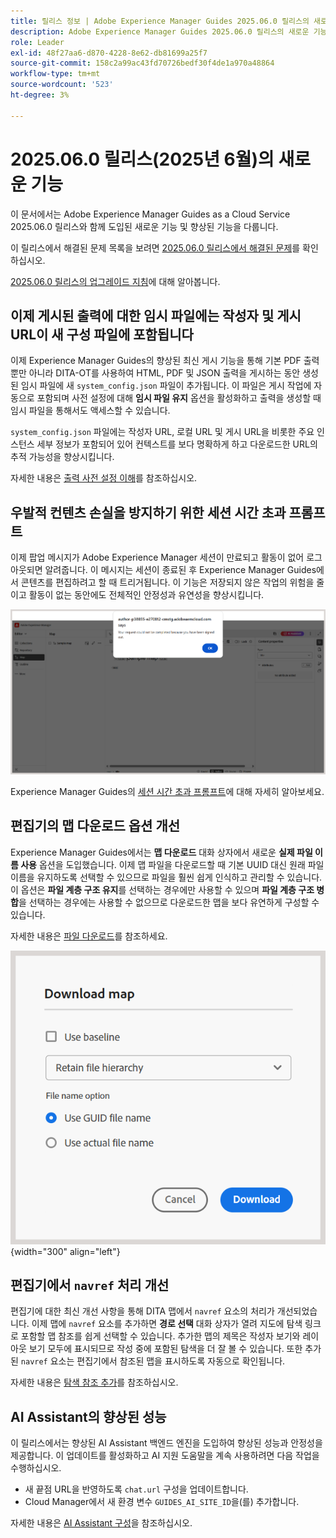 ```yaml
---
title: 릴리스 정보 | Adobe Experience Manager Guides 2025.06.0 릴리스의 새로운 기능
description: Adobe Experience Manager Guides 2025.06.0 릴리스의 새로운 기능과 향상된 기능에 대해 알아봅니다
role: Leader
exl-id: 48f27aa6-d870-4228-8e62-db81699a25f7
source-git-commit: 158c2a99ac43fd70726bedf30f4de1a970a48864
workflow-type: tm+mt
source-wordcount: '523'
ht-degree: 3%

---
```


# 2025.06.0 릴리스(2025년 6월)의 새로운 기능

이 문서에서는 Adobe Experience Manager Guides as a Cloud Service 2025.06.0 릴리스와 함께 도입된 새로운 기능 및 향상된 기능을 다룹니다.

이 릴리스에서 해결된 문제 목록을 보려면 [2025.06.0 릴리스에서 해결된 문제](fixed-issues-2025-06-0.md)를 확인하십시오.

[2025.06.0 릴리스의 업그레이드 지침](../release-info/upgrade-instructions-2025-06-0.md)에 대해 알아봅니다.

## 이제 게시된 출력에 대한 임시 파일에는 작성자 및 게시 URL이 새 구성 파일에 포함됩니다

이제 Experience Manager Guides의 향상된 최신 게시 기능을 통해 기본 PDF 출력뿐만 아니라 DITA-OT를 사용하여 HTML, PDF 및 JSON 출력을 게시하는 동안 생성된 임시 파일에 새 `system_config.json` 파일이 추가됩니다. 이 파일은 게시 작업에 자동으로 포함되며 사전 설정에 대해 **임시 파일 유지** 옵션을 활성화하고 출력을 생성할 때 임시 파일을 통해서도 액세스할 수 있습니다.

`system_config.json` 파일에는 작성자 URL, 로컬 URL 및 게시 URL을 비롯한 주요 인스턴스 세부 정보가 포함되어 있어 컨텍스트를 보다 명확하게 하고 다운로드한 URL의 추적 가능성을 향상시킵니다.

자세한 내용은 [출력 사전 설정 이해](../user-guide/generate-output-understand-presets.md)를 참조하십시오.

## 우발적 컨텐츠 손실을 방지하기 위한 세션 시간 초과 프롬프트

이제 팝업 메시지가 Adobe Experience Manager 세션이 만료되고 활동이 없어 로그아웃되면 알려줍니다. 이 메시지는 세션이 종료된 후 Experience Manager Guides에서 콘텐츠를 편집하려고 할 때 트리거됩니다. 이 기능은 저장되지 않은 작업의 위험을 줄이고 활동이 없는 동안에도 전체적인 안정성과 유연성을 향상시킵니다.

![](assets/sign-out-prompt.png)

Experience Manager Guides의 [세션 시간 초과 프롬프트](../user-guide/session-timeout-prompt.md)에 대해 자세히 알아보세요.

## 편집기의 맵 다운로드 옵션 개선

Experience Manager Guides에서는 **맵 다운로드** 대화 상자에서 새로운 **실제 파일 이름 사용** 옵션을 도입했습니다. 이제 맵 파일을 다운로드할 때 기본 UUID 대신 원래 파일 이름을 유지하도록 선택할 수 있으므로 파일을 훨씬 쉽게 인식하고 관리할 수 있습니다. 이 옵션은 **파일 계층 구조 유지**&#x200B;를 선택하는 경우에만 사용할 수 있으며 **파일 계층 구조 병합**&#x200B;을 선택하는 경우에는 사용할 수 없으므로 다운로드한 맵을 보다 유연하게 구성할 수 있습니다.

자세한 내용은 [파일 다운로드](../user-guide/authoring-download-assets.md#download-a-dita-map-file-from-the-editor)를 참조하세요.

![](assets/download-map-dialog-new.png){width="300" align="left"}


## 편집기에서 `navref` 처리 개선

편집기에 대한 최신 개선 사항을 통해 DITA 맵에서 `navref` 요소의 처리가 개선되었습니다. 이제 맵에 `navref` 요소를 추가하면 **경로 선택** 대화 상자가 열려 지도에 탐색 링크로 포함할 맵 참조를 쉽게 선택할 수 있습니다. 추가한 맵의 제목은 작성자 보기와 레이아웃 보기 모두에 표시되므로 작성 중에 포함된 탐색을 더 잘 볼 수 있습니다.  또한 추가된 `navref` 요소는 편집기에서 참조된 맵을 표시하도록 자동으로 확인됩니다.

자세한 내용은 [탐색 참조 추가](../user-guide/map-editor-other-features.md#add-navigation-references)를 참조하십시오.

## AI Assistant의 향상된 성능

이 릴리스에서는 향상된 AI Assistant 백엔드 엔진을 도입하여 향상된 성능과 안정성을 제공합니다. 이 업데이트를 활성화하고 AI 지원 도움말을 계속 사용하려면 다음 작업을 수행하십시오.

- 새 끝점 URL을 반영하도록 `chat.url` 구성을 업데이트합니다.
- Cloud Manager에서 새 환경 변수 `GUIDES_AI_SITE_ID`을(를) 추가합니다.

자세한 내용은 [AI Assistant 구성](../cs-install-guide/conf-smart-suggestions.md)을 참조하십시오.

